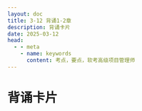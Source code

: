 ```yaml
---
layout: doc
title: 3-12 背诵1-2章
description: 背诵卡片
date: 2025-03-12
head:
  - - meta
    - name: keywords
      content: 考点，要点，软考高级项目管理师
---
```


<script setup lang="ts">
import { ref } from 'vue'
import Date from '../../../components/Date.vue'
import List from '../../../components/List.vue'
import { Item } from '../../../types'
const items = ref<Item[]>([
  { id: "1.1", name: '信息与信息化', children: [
    { id: "1.1.1", name: '信息', children: [
      { id: "1.1.1.1", name: '定义', define: '信息是物质、能量及其属性的标示的集合，信息是确定性的增加',type: "note" },
      { id: "1.1.1.2", name: '目的', define: '用来消除不确定的因素',type: "warning" },
      { id: "1.1.1.3", name: '特征', define: '客观性、普遍性、无限性、动态性、相对性、依附性、变换性、传性、层次性、系统性和转化性等',type: "note" },
      { id: "1.1.1.4", name: '质量属性', define: '精确性、完整性、可靠性、及时性、经济性、可验证性和安全性',type: "note" },
    ] },
    { id: "1.1.2", name: '信息系统', children: [
      { id: "1.1.2.1", name: '定义', define: '输入、处理、输出信息的系统，面向管理和支持生产',type: "note" },
      { id: "1.1.2.2", name: '生命周期', define: '规分设施维',type: "warning" },
    ] },
    { id: "1.1.3", name: '信息化', children: [
      { id: "1.1.3.1", name: '包括', define: '信息网络体系、信息产业基础、、社会运行环境、效用积累过程。',type: "note" },
      { id: "1.1.3.2", name: '国家信息化体系', children: [
        { id: "1.1.3.2.1", name: '上层', define: '信息化技术应用',type: "note" },
        { id: "1.1.3.2.2", name: '中层', define: '信息资源、信息网络',type: "note" },
        { id: "1.1.3.2.3", name: '下层', define: '信息技术和产业',type: "note" },
        { id: "1.1.3.2.4", name: '左右', define: '信息化人才、信息化政策法规和标准规范',type: "note" },
        { id: "1.1.3.2.5", name: '上鹰，下鸡，左人，右龟', define: '上鹰，下鸡，左人，右龟',type: "warning" },
      ] },
    ] },
  ] },
  { id: "1.2", name: '现代化基础设施', children: [
    { id: "1.2.1", name: '新型基础设施建设★★★★★', children: [
      { id: "1.2.1.1", name: '定义', define: '引领、驱动、基础',type: "warning" },
      { id: "1.2.1.2", name: '七大领域', define: '打工人特无心机',type: "warning" },
      { id: "1.2.1.3", name: '三个方面', children: [
        { id: "1.2.1.3.1", name: '信息基础设施 - 技术新', define: '通心算，四网络、三技术、两中心',type: "warning" },
        { id: "1.2.1.3.2", name: '融合基础设施 - 应用新', define: '支撑传统基础设施型升级',type: "warning" },
        { id: "1.2.1.3.3", name: '创新基础设施 - 平台新', define: '具有公益属性的基础设施',type: "warning" },
      ] },
    ] },
    { id: "1.2.2", name: '工业互联网★★★', children: [
      { id: "1.2.2.1", name: '定义', define: '信息通信技术与工业经济，第四次工业革命的重要基石',type: "warning" },
      { id: "1.2.2.2", name: '工业互联网平台体系具有四大层级', define: '网评俱全',type: "warning" ,children: [
        { id: "1.2.2.2.1", name: '网络为基础', define: '联通姐',type: "note" },
        { id: "1.2.2.2.2", name: '平台为中枢', define: '会用分子',type: "note" },
        { id: "1.2.2.2.3", name: '数据为要素', define: '要岳父',type: "note" },
        { id: "1.2.2.2.4", name: '安全为保障', define: '',type: "note" },
      ]},
    ] },
    { id: "1.2.3", name: '车联网★★★★★', children: [
      { id: "1.2.3.1", name: '定义', define: '车联网是新一代网络通信技术与汽车、电子、道路交通运输等领域深度融合的新兴产业形态。',type: "note" },
      { id: "1.2.3.2", name: '车联网系统', define: '端、管、云',type: "warning", children: [
        { id: "1.2.3.2.1", name: '端系统', define: '负责采集与获取车辆的智能信息',type: "warning" },
        { id: "1.2.3.2.2", name: '管系统', define: '解决车与车、车与路、车与网、车与人等的互联互通',type: "warning" },
        { id: "1.2.3.2.3", name: '云系统', define: '云架构的车辆运行信息平台，多源海量信息的汇聚',type: "warning" },
      ] },
      { id: "1.2.3.3", name: '5种链接方式', define: '车与云平台、车与车、车与路、车与人、车内设备之间',type: "warning" },
    ] },
  ] },
  { id: "1.3", name: '现代化创新发展', children: [
    { id: "1.3.1", name: '农业农村现代化无重要考点' },
    { id: "1.3.2", name: '两化融合与智能制造★★★★', children: [
      { id: "1.3.2.1", name: '定义', define: '信息化和工业化',type: "warning" },
      { id: "1.3.2.2", name: '主要在技术、产品、业务、产业', define: '口诀：极品物业',type: "warning" },
      { id: "1.3.2.3", name: '智能制造', define: '',type: "note" },
      { id: "1.3.2.4", name: 'GB/T39116《智能制造能力成熟度模型》成熟度等级分', define: '【口诀：一流，二单，三跨，四预，五引】',type: "note" ,
        children: [
          { id: "1.3.2.4.1", name: '一级(规划级) ', define: '流程化管理',type: "warning" },
          { id: "1.3.2.4.2", name: '二级(规范级) ', define: '实现单一业务活动的数据共享',type: "warning" },
          { id: "1.3.2.4.3", name: '三级(集成级) ', define: '跨业务活动间',type: "warning" },
          { id: "1.3.2.4.4", name: '四级(优化级) ', define: '精准预测和优化',type: "warning" },
          { id: "1.3.2.4.5", name: '五级(引领级) ', define: '优化和创新',type: "warning" },
        ]
      },
    ] },
    { id: "1.3.3", name: '消费互联★★', define: "本质是个人虚拟化" },
  ] },
  { id: "1.4", name: '数字中国', children: [
    { id: "1.4.1", name: '数字经济★★★★★', define:"数字产业化、产业数字化、数字化治理和数据价值化。口诀：数产理值", type: "note", children: [
      { id: "1.4.1.1", name: '数字产业化', define: '云计算、大数据、物联网、工业互联网、区块链、人工智能、虚拟现实和增强现实',type: "warning" },
      { id: "1.4.1.2", name: '产业数字化', define: '数据资源为关键生产要素，数字内容重构产品结构',type: "warning" },
      { id: "1.4.1.3", name: '数字化治理', define: '全社会的数据互通',type: "warning" },
      { id: "1.4.1.4", name: '数据价值化', define: '数据资源化为起点，实现数据价值化，数据资源化、数据资产化、数据资本化口诀：本院产，数据资产化是实现数据价值的核心',type: "warning" },
    ] },
    { id: "1.4.2", name: '数字政府★★★★', children: [
      { id: "1.4.2.1", name: '数字新特征', define: '心目的是以人为本。',type: "note" },
      { id: "1.4.2.2", name: '主要内容',children: [
        { id: "1.4.2.2.1", name: '服务型政府', define: '放管服，加快政务数据开放共享和开发利用，打造服务型政府',type: "warning" },
        { id: "1.4.2.2.2", name: '主要内容体现', define: '“一网通办”“跨省通办”“一网统管”：一网通办和跨省通办，针对公众服务。一网统管，针对城市治理。',type: "warning" },
      ] },
    ] },
    { id: "1.4.3", name: '数字社会★★★★★', children: [
      { id: "1.4.3.1", name: '智慧城市的五个核心能力要素', define: '数据治理、数字孪生、多元融合、边际决策和态势感知：治孪多变态',type: "warning", children: [
        { id: "1.4.3.1.1", name: '数据治理', define: '数据责权利管控、全生命周期管理及其开发利用',type: "warning" },
        { id: "1.4.3.1.2", name: '数字孪生', define: '现实世界与信息世界',type: "warning" },
        { id: "1.4.3.1.3", name: '多元融合', define: '强化执行端的决策能力',type: "warning" },
        { id: "1.4.3.1.4", name: '边际决策', define: '社会关系和社会活动',type: "warning" },
        { id: "1.4.3.1.5", name: '态势感知', define: '围绕对社会状态的本质反映及模拟预测等进行能力构建',type: "warning" },
      ] },
      { id: "1.4.3.2", name: '智慧城市发展成熟度', define: '规划级、管理级、协同级、优化级、引领级。【口诀：一初，二单，三跨，四合，五引】',type: "warning", children: [
        { id: "1.4.3.2.1", name: '规划级', define: '初步开展',type: "warning" },
        { id: "1.4.3.2.2", name: '管理级', define: '单项应用,全生命周期实施管理',type: "warning" },
        { id: "1.4.3.2.3", name: '协同级', define: '跨领域的协同改进',type: "warning" },
        { id: "1.4.3.2.4", name: '优化级', define: '深度融合,竞争力持续提升',type: "warning" },
        { id: "1.4.3.2.5", name: '引领级', define: '高质量发展共同',type: "warning" },
      ] },
    ] },
    { id: "1.4.4", name: '数字生态（无重点）' },
  ] },
  { id: "1.5", name: '数字化转型与宇宙链', children: [
    { id: "1.5.0", name: "定义", define: '三元空间：物理空间、社会空间、信息空间。【口诀：无色系】。元宇宙的本质：对现实世界的虚拟化、数字化过程',type: "warning"},
    { id: "1.5.1", name: '数字化转型★★★', children: [
      { id: "1.5.1.1", name: '智慧转移★★★★', children: [
        { id: "1.5.1.1.1", name: '智慧-数据', define: '“信息化过程”',type: "warning" },
        { id: "1.5.1.1.2", name: '转移-数据', define: '“智慧化过程”',type: "warning" },
      ] },
    ] },
    { id: "1.5.2", name: '元宇宙★★★', children: [    
      { id: "1.5.2.1", name: '特征', define: '沉浸式体验、虚拟身份、虚拟经济、虚拟社会治理。【口诀：成分金色】',type: "warning" },
    ] },
  ] },
  { id: "2.1", name: '信息技术及其发展', children: [
    { id: "2.1.1", name: '计算机软硬件（无重点）'},
    { id: "2.1.2", name: '计算机网络', children: [
      { id: "2.1.2.1", name: '网络协议', define: 'IEEE 802.3:有线局域网协议。IEEE802.11:无线局域网协议。TCP/IP 协议是Internet 的核心。',type: "note" },
      { id: "2.1.2.2", name: 'OSI七层模型与TCP/IP模型的区别', define: '七层对四层',type: "warning" },
      { id: "2.1.2.3", name: 'OSI七层模型', define: '【口诀：物联网传回试用】',type: "warning" },
      { id: "2.1.2.4", name: 'TCP/IP模型', define: '应用、传输、网络、网络接口',type: "warning" },
      { id: "2.1.2.5", name: '软件定义网络SDN★★★', define: '【口诀：南数，北应，东西控】',type: "note" },
      { id: "2.1.2.6", name: '第五代移动通信技术★★★', define: '高速率、低时延和大连接特',type: "warning" },
    ] },
    { id: "2.1.3", name: '存储和数据库', children: [
      { id: "2.1.3.1", name: '存储技术', define: '存储虚拟化(Storage Virtualization)是“云存储”的核心技术之一。',type: "note" },
      { id: "2.1.3.2", name: '数据结构模型★★★', children: [
        { id: "2.1.3.2.1", name: '常见的数据结构模型', define: '层次模型、网状模型和关系模型。',type: "warning" },
        { id: "2.1.3.2.2", name: '格式化数据模型', define: '层次模型和网状模型又统称为格式化数据模型。',type: "warning" },
      ]},
      { id: "2.1.3.3", name: '常用数据库类型★★★', children: [
        { id: "2.1.3.3.1", name: '储存关系', define: '关系模型/非关系模型',type: "warning" },
        { id: "2.1.3.3.2", name: 'ACID原则', define: '原子性、一致性、隔离性、持久性，口诀：久隔一子',type: "warning" },
      ] },
      { id: "2.1.3.4", name: '数据仓库', define: '数据仓库是面向主题的、集成的、相对稳定的、反映历史变化的数据集合，用于支持管理决策。',type: "note" },
    ] },
    { id: "2.1.4", name: '信息安全★★★★★', children: [
      { id: "2.1.4.1", name: '信息安全基础', define: '密用丸，宿舍内行',type: "warning" },
      { id: "2.1.4.2", name: '加密解密', define: '算法和密钥',type: "warning" },
      { id: "2.1.4.3", name: '安全行为分析技术', define: '基于已知特征，结合基本分析方法，高级分析方法，UEBA，据获取层、算法分析层和场景应用层。',type: "warning" },
      { id: "2.1.4.4", name: '网络安全态势感知', define: '基于环境的、动态的、整体的 / 安全态势感知的前提是安全大数据',type: "warning" },
    ] },
    { id: "2.1.5", name: '信息技术的发展（无重要考点）'}
  ] },
  { id: "2.2", name: '新一代信息技术及应用', children: [
    { id: "2.2.1", name: '物联网★★★★', children: [
      { id: "2.2.1.1", name: '物联网架构', define: '感知层、网络层和应用层。【口诀：敢裸泳】',type: "warning" , children: [
        { id: "2.2.1.1.1", name: '感知层', define: '传感器、RFID、二维码、GPS、北斗',type: "note" },
        { id: "2.2.1.1.2", name: '网络层', define: '无线网络、有线网络、互联网、云计算平台，是整个物联网的中枢',type: "note" },
        { id: "2.2.1.1.3", name: '应用层', define: '实现物联网的智能应用。',type: "note" },
      ]},
      { id: "2.2.1.2", name: '物联网关键技术', define: '传感器技术、传感网和应用系统框架等',type: "warning" },
    ] },
    { id: "2.2.2", name: '云计算★★★★★', children: [
      { id: "2.2.2.1", name: '资源层次', define: '基础设施即服务(laaS)、平台即服务(PaaS)和软件即服务(SaaS)三种服务类型',type: "warning" },
      { id: "2.2.2.2", name: '关键技术', define: '虚拟化技术、云存储技术、多租户和访问控制管理、云安全技术等',type: "warning" },
    ] },
    { id: "2.2.3", name: '大数据★★★★★', children: [
      { id: "2.2.3.1", name: '主要特征', define: '数据海量、数据类型多样、数据价值密度低、数据处理速度快。',type: "warning" },
      { id: "2.2.3.2", name: "技术架构", define: '大数据获取技术、分布式数据处理技术和大数据管理技术，以及大数据应用和服务技术。',type: "warning" },
    ] },
    { id: "2.2.4", name: '区块链★★★★', children: [
      { id: "2.2.4.1", name: '定义', define: '非对称加密算法为基础，默克尔树为数据结构',type: "note" },
      { id: "2.2.4.2", name: '类型', define: '公有链、联盟链、私有链、混合链',type: "warning" },
      { id: "2.2.4.3", name: '特点', define: '多中心化、多方维护、时序数据、智能合约、不可篡改、开放共识、安全可信。',type: "warning" },
      { id: "2.2.4.4", name: '关键技术', define: '分布式账本、加密算法、共识机制',type: "warning" },
    ] },
    { id: "2.2.5", name: '人工智能★★★★★', children: [
      { id: "2.2.5.1", name: '聚焦', define: '热点技术、共性技术和新兴技术',type: "note" },
      { id: "2.2.5.2", name: '关键技术', define: '机器学习、自然语言处理、专家系统',type: "note" },
    ] },
    { id: "2.2.6", name: '虚拟现实★★★★', children: [
      { id: "2.2.6.1", name: '特征', define: '沉浸性、交互性、多感知性、构想性(也称想象性)和自主性。',type: "warning" },
      { id: "2.2.6.2", name: '关键技术', define: '人机交互技术、传感器技术、动态环境建模技术、系统集成技',type: "warning" },
      { id: "2.2.6.3", name: '向发', define: '从桌面虚拟现实系统、沉浸式虚拟现实系统、分布式虚拟现实系统等，向着增强式虚拟现实系统(AR)和元宇宙的',type: "note" },
    ] },
  ] },
  
])
</script>

# 背诵卡片

<Date />

<List :list="items" />
